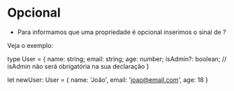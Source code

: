 # Opcional

- Para informamos que uma propriedade é opcional inserimos o sinal de ?

Veja o exemplo:

type User = {
    name: string;
    email: string;
    age: number;
    isAdmin?: boolean; // isAdmin não será obrigatória na sua declaração
}

let newUser: User = {
    name: 'João',
    email: 'joao@email.com',
    age: 18
}